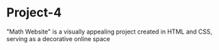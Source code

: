 # Project-4
 "Math Website" is a visually appealing project created in HTML and CSS, serving as a decorative online space
